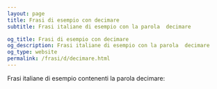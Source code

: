 ```yaml
---
layout: page
title: Frasi di esempio con decimare 
subtitle: Frasi italiane di esempio con la parola  decimare

og_title: Frasi di esempio con decimare 
og_description: Frasi italiane di esempio con la parola  decimare
og_type: website
permalink: /frasi/d/decimare.html
---
```


Frasi italiane di esempio contenenti la parola decimare:


